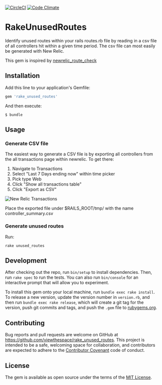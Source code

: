 [![CircleCI](https://circleci.com/gh/viewthespace/rake_unused_routes.svg?style=svg)](https://circleci.com/gh/viewthespace/rake_unused_routes)
[![Code Climate](https://codeclimate.com/repos/585f1177508ac60076005e46/badges/bfd930692c43034fec1f/gpa.svg)](https://codeclimate.com/repos/585f1177508ac60076005e46/feed)

# RakeUnusedRoutes

Identify unused routes within your rails routes.rb file by reading in a csv file of all controllers hit within a given time period.  The csv file can most easily be generated with New Relic.  

This gem is inspired by [newrelic_route_check](https://github.com/livingsocial/newrelic_route_check)

## Installation

Add this line to your application's Gemfile:

```ruby
gem 'rake_unused_routes'
```

And then execute:

    $ bundle


## Usage

### Generate CSV file

The easiest way to generate a CSV file is by exporting all controllers from the all transactions page within newrelic.  To get there:

1. Navigate to Transactions
1. Select "Last 7 Days ending now" within time picker
1. Pick type Web
1. Click "Show all transactions table"
1. Click "Export as CSV" 

![New Relic Transactions](https://vts-monosnap.s3.amazonaws.com/Transactions_-_VTS_Production_-_New_Relic_2016-12-22_17-48-43__eprql.png)

Place the exported file under $RAILS_ROOT/tmp/ with the name controller_summary.csv

### Generate unused routes

Run:

```
rake unused_routes
```

## Development

After checking out the repo, run `bin/setup` to install dependencies. Then, run `rake spec` to run the tests. You can also run `bin/console` for an interactive prompt that will allow you to experiment.

To install this gem onto your local machine, run `bundle exec rake install`. To release a new version, update the version number in `version.rb`, and then run `bundle exec rake release`, which will create a git tag for the version, push git commits and tags, and push the `.gem` file to [rubygems.org](https://rubygems.org).

## Contributing

Bug reports and pull requests are welcome on GitHub at https://github.com/viewthespace/rake_unused_routes. This project is intended to be a safe, welcoming space for collaboration, and contributors are expected to adhere to the [Contributor Covenant](http://contributor-covenant.org) code of conduct.


## License

The gem is available as open source under the terms of the [MIT License](http://opensource.org/licenses/MIT).

